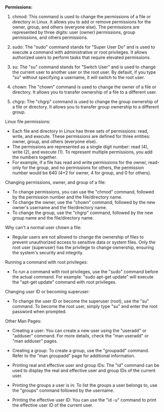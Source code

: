 **Permissions:**

1. chmod: This command is used to change the permissions of a file or directory in Linux. It allows you to add or remove permissions for the owner, group, and others (everyone else). The permissions are represented by three digits: user (owner) permissions, group permissions, and others permissions.

2. sudo: The "sudo" command stands for "Super User Do" and is used to execute a command with administrative or root privileges. It allows authorized users to perform tasks that require elevated permissions.

3. su: The "su" command stands for "Switch User" and is used to change the current user to another user or the root user. By default, if you type "su" without specifying a username, it will switch to the root user.

4. chown: The "chown" command is used to change the owner of a file or directory. It allows you to transfer ownership of a file to a different user.

5. chgrp: The "chgrp" command is used to change the group ownership of a file or directory. It allows you to transfer group ownership to a different group.

Linux file permissions:

- Each file and directory in Linux has three sets of permissions: read, write, and execute. These permissions are defined for three entities: owner, group, and others (everyone else).
- The permissions are represented as a single digit number: read (4), write (2), and execute (1). To represent multiple permissions, you add the numbers together.
- For example, if a file has read and write permissions for the owner, read-only for the group, and no permissions for others, the permission number would be 640 (4+2 for owner, 4 for group, and 0 for others).

Changing permissions, owner, and group of a file:

- To change permissions, you can use the "chmod" command, followed by the permission number and the file/directory name.
- To change the owner, use the "chown" command, followed by the new owner's username and the file/directory name.
- To change the group, use the "chgrp" command, followed by the new group name and the file/directory name.

Why can't a normal user chown a file:

- Regular users are not allowed to change the ownership of files to prevent unauthorized access to sensitive data or system files. Only the root user (superuser) has the privilege to change ownership, ensuring the system's security and integrity.

Running a command with root privileges:

- To run a command with root privileges, use the "sudo" command before the actual command. For example: "sudo apt-get update" will execute the "apt-get update" command with root privileges.

Changing user ID or becoming superuser:

- To change the user ID or become the superuser (root), use the "su" command. To become the root user, simply type "su" and enter the root password when prompted.

Other Man Pages:

- Creating a user: You can create a new user using the "useradd" or "adduser" command. For more details, check the "man useradd" or "man adduser" pages.

- Creating a group: To create a group, use the "groupadd" command. Refer to the "man groupadd" page for additional information.

- Printing real and effective user and group IDs: The "id" command can be used to display the real and effective user and group IDs of the current user.

- Printing the groups a user is in: To list the groups a user belongs to, use the "groups" command followed by the username.

- Printing the effective user ID: You can use the "id -u" command to print the effective user ID of the current user.

